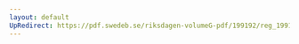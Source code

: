 ```yaml
---
layout: default
UpRedirect: https://pdf.swedeb.se/riksdagen-volumeG-pdf/199192/reg_199192_AU/reg_199192_AU_0009.pdf
---
```

